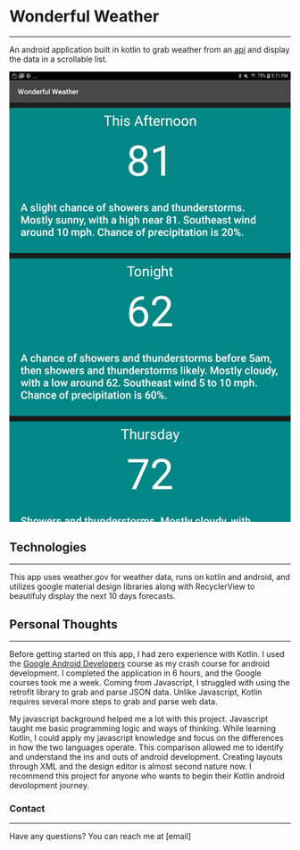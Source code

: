 # Wonderful Weather
------------------

An android application built in kotlin to grab weather from an [api](http://api.weather.gov/gridpoints/TOP/31,80/forecast) and display the data in a scrollable list.

![Screenshot of app](index.jpg)

## Technologies
----------------
This app uses weather.gov for weather data, runs on kotlin and android, and utilizes google material design libraries along with RecyclerView to beautifuly display the next 10 days forecasts.

## Personal Thoughts
---------------
Before getting started on this app, I had zero experience with Kotlin. I used the [Google Android Developers](https://developer.android.com/courses) course as my crash course for android development. I completed the application in 6 hours, and the Google courses took me a week.
Coming from Javascript, I struggled with using the retrofit library to grab and parse JSON data. Unlike Javascript, Kotlin requires several more steps to grab and parse web data.
 
My javascript background helped me a lot with this project. Javascript taught me basic programming logic and ways of thinking. While learning Kotlin, I could apply my javascript knowledge and focus on the differences in how the two languages operate. This comparison allowed me to identify and understand the ins and outs of android development. Creating layouts through XML and the design editor is almost second nature now. I recommend this project for anyone who wants to begin their Kotlin android devolopment journey.


### Contact
----------------
Have any questions? You can reach me at [email] 
